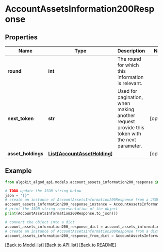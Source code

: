 # AccountAssetsInformation200Response


## Properties

Name | Type | Description | Notes
------------ | ------------- | ------------- | -------------
**round** | **int** | The round for which this information is relevant. | 
**next_token** | **str** | Used for pagination, when making another request provide this token with the next parameter. | [optional] 
**asset_holdings** | [**List[AccountAssetHolding]**](AccountAssetHolding.md) |  | [optional] 

## Example

```python
from algokit_algod_api.models.account_assets_information200_response import AccountAssetsInformation200Response

# TODO update the JSON string below
json = "{}"
# create an instance of AccountAssetsInformation200Response from a JSON string
account_assets_information200_response_instance = AccountAssetsInformation200Response.from_json(json)
# print the JSON string representation of the object
print(AccountAssetsInformation200Response.to_json())

# convert the object into a dict
account_assets_information200_response_dict = account_assets_information200_response_instance.to_dict()
# create an instance of AccountAssetsInformation200Response from a dict
account_assets_information200_response_from_dict = AccountAssetsInformation200Response.from_dict(account_assets_information200_response_dict)
```
[[Back to Model list]](../README.md#documentation-for-models) [[Back to API list]](../README.md#documentation-for-api-endpoints) [[Back to README]](../README.md)


